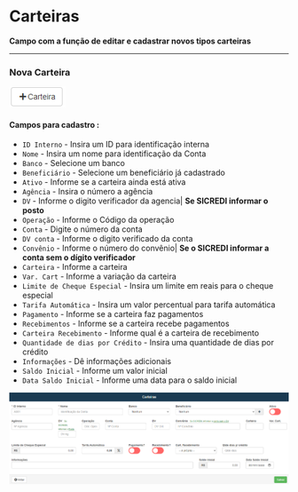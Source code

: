 # Carteiras
**Campo com a função de editar e cadastrar novos tipos carteiras**
***

### Nova Carteira
![](../../../img/novaCarteira.png)

#### **Campos para cadastro :**

* `ID Interno` - Insira um ID para identificação interna
* `Nome` - Insira um nome para identificação da Conta
* `Banco` - Selecione um banco
* `Beneficiário` - Selecione um beneficiário já cadastrado
* `Ativo` - Informe se a carteira ainda está ativa
* `Agência` - Insira o número a agência
* `DV` - Informe o digito verificador da agencia| **Se SICREDI informar o posto**
* `Operação` - Informe o Código da operação
* `Conta` - Digite o número da conta
* `DV conta` - Informe o digito verificado da conta
* `Convênio` - Informe o número do convênio| **Se o SICREDI informar a conta sem o dígito verificador**
* `Carteira` - Informe a carteira
* `Var. Cart` - Informe a variação da carteira
* `Limite de Cheque Especial` - Insira um limite em reais para o cheque especial
* `Tarifa Automática` - Insira um valor percentual para tarifa automática
* `Pagamento` - Informe se a carteira faz pagamentos
* `Recebimentos` - Informe se a carteira recebe pagamentos
* `Carteira Recebimento` - Informe qual é a carteira de recebimento
* `Quantidade de dias por Crédito` - Insira uma quantidade de dias por crédito
* `Informações` - Dê informações adicionais
* `Saldo Inicial` - Informe um valor inicial
* `Data Saldo Inicial` - Informe uma data para o saldo inicial

![](../../../img/cadastroCarteira.png)

